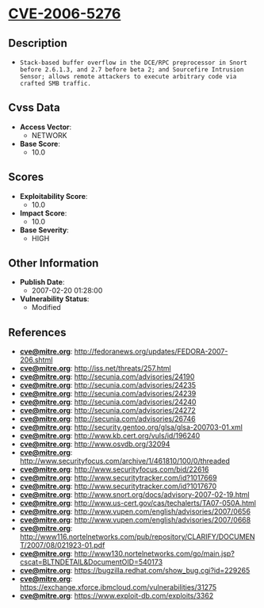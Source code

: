 
# [CVE-2006-5276](https://cve.mitre.org/cgi-bin/cvename.cgi?name=CVE-2006-5276)

## Description

- `Stack-based buffer overflow in the DCE/RPC preprocessor in Snort before 2.6.1.3, and 2.7 before beta 2; and Sourcefire Intrusion Sensor; allows remote attackers to execute arbitrary code via crafted SMB traffic.`

## Cvss Data

- **Access Vector**:
  - NETWORK
- **Base Score**:
  - 10.0

## Scores

- **Exploitability Score**:
  - 10.0
- **Impact Score**:
  - 10.0
- **Base Severity**:
  - HIGH

## Other Information

- **Publish Date**:
  - 2007-02-20 01:28:00
- **Vulnerability Status**:
  - Modified

## References

- **cve@mitre.org**: http://fedoranews.org/updates/FEDORA-2007-206.shtml
- **cve@mitre.org**: http://iss.net/threats/257.html
- **cve@mitre.org**: http://secunia.com/advisories/24190
- **cve@mitre.org**: http://secunia.com/advisories/24235
- **cve@mitre.org**: http://secunia.com/advisories/24239
- **cve@mitre.org**: http://secunia.com/advisories/24240
- **cve@mitre.org**: http://secunia.com/advisories/24272
- **cve@mitre.org**: http://secunia.com/advisories/26746
- **cve@mitre.org**: http://security.gentoo.org/glsa/glsa-200703-01.xml
- **cve@mitre.org**: http://www.kb.cert.org/vuls/id/196240
- **cve@mitre.org**: http://www.osvdb.org/32094
- **cve@mitre.org**: http://www.securityfocus.com/archive/1/461810/100/0/threaded
- **cve@mitre.org**: http://www.securityfocus.com/bid/22616
- **cve@mitre.org**: http://www.securitytracker.com/id?1017669
- **cve@mitre.org**: http://www.securitytracker.com/id?1017670
- **cve@mitre.org**: http://www.snort.org/docs/advisory-2007-02-19.html
- **cve@mitre.org**: http://www.us-cert.gov/cas/techalerts/TA07-050A.html
- **cve@mitre.org**: http://www.vupen.com/english/advisories/2007/0656
- **cve@mitre.org**: http://www.vupen.com/english/advisories/2007/0668
- **cve@mitre.org**: http://www116.nortelnetworks.com/pub/repository/CLARIFY/DOCUMENT/2007/08/021923-01.pdf
- **cve@mitre.org**: http://www130.nortelnetworks.com/go/main.jsp?cscat=BLTNDETAIL&DocumentOID=540173
- **cve@mitre.org**: https://bugzilla.redhat.com/show_bug.cgi?id=229265
- **cve@mitre.org**: https://exchange.xforce.ibmcloud.com/vulnerabilities/31275
- **cve@mitre.org**: https://www.exploit-db.com/exploits/3362
